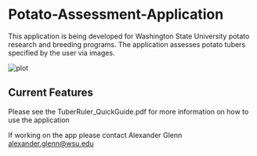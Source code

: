 # Potato-Assessment-Application
This application is being developed for Washington State University potato research and breeding programs. The application assesses potato tubers specified by the user via images.

![plot](https://github.com/Team-Chorotega/Potato-Assessment-Application/blob/main/Chorotega%20Senior%20Design%20Poster.png)


## Current Features
Please see the TuberRuler_QuickGuide.pdf for more information on how to use the application


If working on the app please contact Alexander Glenn alexander.glenn@wsu.edu
